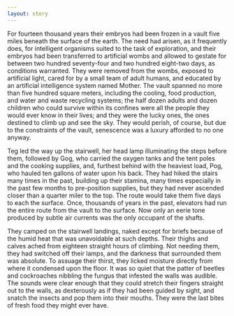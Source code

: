 ```yaml
---
layout: story
---
```

For fourteen thousand years their embryos had been frozen in a vault five miles beneath the surface of the earth. The need had arisen, as it frequently does, for intelligent organisms suited to the task of exploration, and their embryos had been transferred to artificial wombs and allowed to gestate for between two hundred seventy-four and two hundred eight-two days, as conditions warranted. They were removed from the wombs, exposed to artificial light, cared for by a small team of adult humans, and educated by an artificial intelligence system named Mother. The vault spanned no more than five hundred square meters, including the cooling, food production, and water and waste recycling systems; the half dozen adults and dozen children who could survive within its confines were all the people they would ever know in their lives; and they were the lucky ones, the ones destined to climb up and see the sky. They would perish, of course, but due to the constraints of the vault, senescence was a luxury afforded to no one anyway.

Teg led the way up the stairwell, her head lamp illuminating the steps before them, followed by Gog, who carried the oxygen tanks and the tent poles and the cooking supplies, and, furthest behind with the heaviest load, Pog, who hauled ten gallons of water upon his back. They had hiked the stairs many times in the past, building up their stamina, many times especially in the past few months to pre-position supplies, but they had never ascended closer than a quarter miler to the top. The route would take them five days to each the surface. Once, thousands of years in the past, elevators had run the entire route from the vault to the surface. Now only an eerie tone produced by subtle air currents was the only occupant of the shafts.

They camped on the stairwell landings, naked except for briefs because of the humid heat that was unavoidable at such depths. Their thighs and calves ached from eighteen straight hours of climbing. Not needing them, they had switched off their lamps, and the darkness that surrounded them was absolute. To assuage their thirst, they licked moisture directly from where it condensed upon the floor. It was so quiet that the patter of beetles and cockroaches nibbling the fungus that infested the walls was audible. The sounds were clear enough that they could stretch their fingers straight out to the walls, as dexterously as if they had been guided by sight, and snatch the insects and pop them into their mouths. They were the last bites of fresh food they might ever have.

